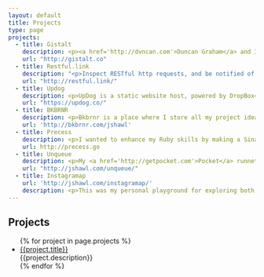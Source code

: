 ```yaml
---
layout: default
title: Projects
type: page
projects:
  - title: Gistalt
    description: <p><a href='http://dvncan.com'>Duncan Graham</a> and I built a beautiful interface to create and edit GitHub gists.</p>
    url: "http://gistalt.co"
  - title: Restful.link
    description: "<p>Inspect RESTful http requests, and be notified of new requests via websockets!</p>"
    url: "http://restful.link/"
  - title: Updog
    description: <p>UpDog is a static website host, powered by DropBox</p>
    url: "https://updog.co/"
  - title: BKBRNR
    description: <p>Bkbrnr is a place where I store all my project ideas. Some are just thoughts, others have repos and code, and a few are even deployed.</p>
    url: 'http://bkbrnr.com/jshawl'
  - title: Precess
    description: <p>I wanted to enhance my Ruby skills by making a Sinatra app, so I built my own real-time Sass (and Less) compiler after listening to the server architecture talk on the <a href='http://blog.codepen.io/radio/'>Codepen radio</a>.</p> <p> The application sits behind an Nginx reverse proxy to the Unicorn server. In order to compile Less, requests are made to an express app listening for compile requests.  'https://github.com/jshawl/precess/'>View the source on GitHub</a>.  </p>
    url: http://precess.go
  - title: Unqueue
    description: <p>My <a href='http://getpocket.com'>Pocket</a> runneth over, and I needed a one click solution to mark all of the items in my queue as read. There wasn't one, so I rolled my own with the Pocket API. <a href="http://jshawl.com/unqueue/">Check it out!</a></p>
    url: "http://jshawl.com/unqueue/"
  - title: Instagramap
    url: 'http://jshawl.com/instagramap/'
    description: <p>This was my personal playground for exploring both the Instagram and Google Maps API's. It pulls in recent photos taken in DC and pins them on a google map.</p> <p>I wanted to recreate the in-app exploratory experience of visualizing a collection of photos.</p>
---
```


<div class="wrapper projects">
    <h2>Projects</h2>
    <ul>
      {% for project in page.projects %}
	<li>
	  <a href='{{project.url}}'>{{project.title}}</a>
	  <div class='description'>{{project.description}}</div>
	</li>
      {% endfor %}
    </ul>

</div><!-- wrapper -->
